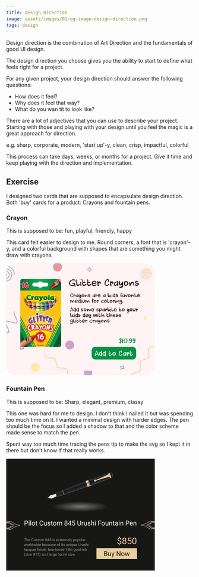 ```yaml
---
title: Design Direction
image: assets/images/01-og-image-design-direction.png
tags: design
---
```


Design direction is the combination of Art Direction and the fundamentals of good UI design.

The design direction you choose gives you the ability to start to define what feels right for a project.

For any given project, your design direction should answer the following questions:

- How does it feel?
- Why does it feel that way?
- What do you wan tit to look like?

There are a lot of adjectives that you can use to describe your project. Starting with those and playing with your design until you feel the magic is a great approach for direction.

e.g. sharp, corporate, modern, 'start up'-y, clean, crisp, impactful, colorful

This process can take days, weeks, or months for a project. Give it time and keep playing with the direction and implementation.


## Exercise

I designed two cards that are supposed to encapsulate design direction. Both 'buy' cards for a product: Crayons and fountain pens.

### Crayon
This is supposed to be: fun, playful, friendly, happy

This card felt easier to design to me. Round corners, a font that is 'crayon'-y, and a colorful background with shapes that are something you might draw with crayons.

![crayon cta](./01--crayon.png)

### Fountain Pen

This is supposed to be: Sharp, elegant, premium, classy

This one was hard for me to design. I don't think I nailed it but was spending too much time on it. I wanted a minimal design with harder edges. The pen should be the focus so I added a shadow to that and the color scheme made sense to match the pen.

Spent way too much time tracing the pens tip to make the svg so I kept it in there but don't know if that really works.

![fountain pen cta](./01--fountain.png)